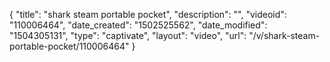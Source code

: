 {
    "title": "shark steam portable pocket",
    "description": "",
    "videoid": "110006464",
    "date_created": "1502525562",
    "date_modified": "1504305131",
    "type": "captivate",
    "layout": "video",
    "url": "\/v\/shark-steam-portable-pocket\/110006464"
}